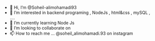 - 👋 Hi, I’m @Soheil-alimohamadi93
- 👀 I’m interested in backend programing , NodeJs , html&css , mySQL , ....
- 🌱 I’m currently learning Node Js
- 💞️ I’m looking to collaborate on 
- 📫 How to reach me ...
@soheil_alimohamadi.93 on instagram


<!---
Soheil-alimohamadi93/Soheil-alimohamadi93 is a ✨ special ✨ repository because its `README.md` (this file) appears on your GitHub profile.
You can click the Preview link to take a look at your changes.
--->
